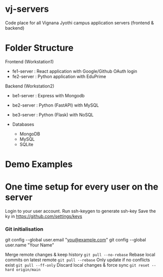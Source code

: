 # vj-servers
Code place for all Vignana Jyothi campus application servers (frontend &amp; backend)



# Folder Structure

Frontend (Workstation1)
  - fe1-server  : React application with Google/Github OAuth login
  - fe2-server  : Python application with EduPrime 

Backend  (Workstation2)
  - be1-server  : Express with Mongodb
  - be2-server  : Python (FastAPI) with MySQL
  - be3-server  : Python (Flask) with NoSQL

  - Databases
    - MongoDB
    - MySQL
    - SQLite

# Demo Examples


# One time setup for every user on the server

Login to your user account. 
Run ssh-keygen to generate ssh-key
Save the ky in https://github.com/settings/keys 

### Git initialisation 


  git config --global user.email "you@example.com"
  git config --global user.name "Your Name"


Merge remote changes & keep history	`git pull --no-rebase`
Rebase local commits on latest remote	`git pull --rebase`
Only update if no conflicts exist	`git pull --ff-only`
Discard local changes & force sync	`git reset --hard origin/main`

